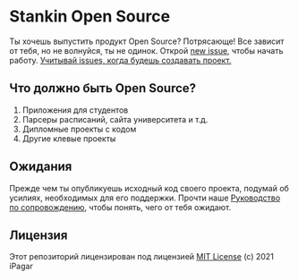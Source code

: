 # Stankin Open Source

Ты хочешь выпустить продукт Open Source? Потрясающе! Все зависит от тебя, но не волнуйся, ты не одинок. Открой [new issue](https://github.com/oss-stankin/oss-stankin/issues/new?template=new-release.md), чтобы начать работу. [Учитывай issues, когда будешь создавать проект.](https://github.com/oss-stankin/oss-stankin/blob/main/docs/key-questions-for-choosing-projects.md)

## Что должно быть Open Source?

1. Приложения для студентов
2. Парсеры расписаний, сайта университета и т.д.
3. Дипломные проекты с кодом
4. Другие клевые проекты

## Ожидания

Прежде чем ты опубликуешь исходный код своего проекта, подумай об усилиях, необходимых для его поддержки. Прочти наше [Руководство по сопровождению](https://github.com/iPagar/oss-stankin/blob/main/docs/maintainer-guide.md), чтобы понять, чего от тебя ожидают.

## Лицензия

Этот репозиторий лицензирован под лицензией [MIT License](https://github.com/iPagar/oss-stankin/blob/main/LICENSE) (c) 2021 iPagar
